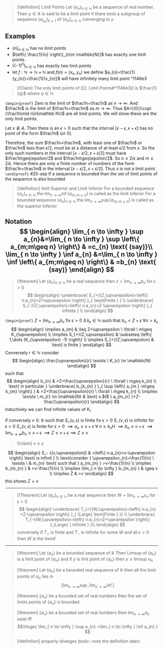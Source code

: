 >[!definition] Limit Points
>Let $\left\{ a_{n} \right\}_{n \in \mathbb{N}}$ be a sequence of real number. Then $y\in \mathbb{R}$ is said to be a limit point if there exist a subgroup of sequence $\left\{ a_{n_{k}} \right\}_{k\geq1}$ of $\left\{ a_{n} \right\}_{n \in \mathbb{N}}$ converging to $y$

## Examples
- $\left\{ n \right\}_{n\in \mathbb{N}}$ has no limit points
- $\left\{ \frac{1}{n} \right\}_{n\in \mathbb{N}}$ has exactly one limit points
- $\left\{ (-1)^n \right\}_{n\in \mathbb{N}}$ has exactly two limit points
- let $f:\mathbb{N}\to \mathbb{N}\times \mathbb{N}$ and $f(n)=(x_{n},y_{n})$ we define $a_{n}=\frac{1}{y_{n}}+\frac{1}{x_{n}}$ will have infinitely many limit point ^1146e3

>[!Claim]
>The only limit points of  [[2. Limit Points#^1146e3]] is $\frac{1}{q}$ where $q\in \mathbb{N}$

`\begin{proof}`
Zero is the limit of $\frac1n+\frac1n$ as $n\rightarrow\infty$. And $\frac1n$ is the limit of $\frac1n+\frac1m$ as $m\rightarrow\infty$. Thus $A=\{0\}\cup\{\frac1n\mid n\in\mathbb N\}$ are all limit points. We will show these are the only limit points. 

Let $x\not\in A$. Then there is an $\epsilon>0$ such that the interval $[x-\epsilon,x+\epsilon]$ has no point of the form $\frac1n$ (or 0).

Therefore, the sum $\frac1n+\frac1m$, with least one of $\frac1n$ or $\frac1m$ less than $\epsilon/2$, must be at a distance of at least $\epsilon/2$ from $x$. So the only such numbers in the interval $[x-\epsilon/2,x+\epsilon/2]$ must have $\frac1n\geq\epsilon/2$ and $\frac1m\geq\epsilon/2$. So $n\leq2/\epsilon$ and $m\leq2/\epsilon$. Hence there are only a finite number of numbers of the form $\frac1n+\frac1m$ in the interval $[x-\epsilon/2,x+\epsilon/2]$. Thus $x$ is not a limit point.
`\end{proof}`
#25-sep 
If a sequence is bounded than the set of limit points of the sequence is also bounded

> [!definition]  limit Superior and Limit Inferior
>For a bounded sequence $\left\{ a_{n} \right\}_{n\in \mathbb{N}}$ the $\lim_{ n \to \infty } \inf \left\{ a_{m;m\geq n} \right\}$ is called as the limit Inferior
>For a bounded sequence $\left\{ a_{n} \right\}_{n\in \mathbb{N}}$ the $\lim_{ n \to \infty } \sup \left\{ a_{m;m\geq n} \right\}$ is called as the superior Inferior

Notation
$$
\begin{align}
\lim_{ n \to \infty } \sup a_{n}&=\lim_{ n \to \infty } \sup \left\{ a_{m;m\geq n} \right\}  & =c_{n} \text{ (say)}\\
\lim_{ n \to \infty } \inf a_{n} &=\lim_{ n \to \infty } \inf \left\{ a_{m;m\geq n} \right\} & =b_{n} \text{ (say)}
\end{align}
$$
---
> [!theorem] 
> Let $\left\{ a_{n} \right\}_{n\in \mathbb{N}}$  be a real sequence then $z=\lim_{ n \to \infty }b_{n} \text{ for } \upvarepsilon>0$ 
$$
\begin{align}
\underbrace{ S_{+}(Z,\upvarepsilon)=\left\{ n:a_{n}>Z+\upvarepsilon  \right\}  }_{ \text{Finite } } \\
\underbrace{ S_{-}(Z,\upvarepsilon)=\left\{ n:a_{n}>Z-\upvarepsilon  \right\}  }_{ Infinite } \\
\end{align}
$$

`\begin{proof}`
$Z=\lim_{ n \to \infty }b_{n}$ fix $\upvarepsilon>0$ $\exists \ k_{\upvarepsilon} \in \mathbb{N}$ such that $b_{n}<Z+\upvarepsilon$ $\forall n>k_{\upvarepsilon}$ 
$$
\begin{align}
\implies a_{m} & \leq Z+\upvarepsilon \ \forall \ m\geq K_{\upvarepsilon}   \\
	\implies S_{+}(Z,\upvarepsilon) & \subseteq \left\{ 1,\dots (K_{\upvarepsilon} -1) \right\}  \\
\implies S_{+}(Z,\upvarepsilon)  & \text{ is finite }
\end{align}
$$
Conversely 
$r\in \mathbb{N}$ consider 
$$
\begin{align}
		\frac{\upvarepsilon}{r} \exists \ K_{r} \in \mathbb{N}
\end{align}
$$
such that 
$$
\begin{align}
		b_{n}  & >Z+\frac{\upvarepsilon}{r} \ \forall \ n\geq k_{n} \\
	\text{ in perticular }	\underbrace{ b_{k_{n} } }_{ \sup \left\{ a_{m } :m\geq k_{m} \right\} }  & >Z+\frac{\upvarepsilon}{r} \ \forall \ n\geq k_{n}  \\
	\implies \exists \ m_{r} \in \mathbb{N}  & \text{ s.$t$ } a_{m_{r} }>Z-\frac{\upvarepsilon}{r} 
\end{align}
$$
Inductively we can find infinite values of $K_{r}$ 

if conversely $v\in \mathbb{R}$ such that $S_{+}(u,\upvarepsilon)$ is finite 
fix $\upvarepsilon>0$ $S_{-}(v,\upvarepsilon)$ is infinite for $\upvarepsilon>0$
$S_{+}(v,\upvarepsilon)$ is finite for $\upvarepsilon>0$  $\implies a_{n}\leq v+\upvarepsilon \ \forall \ n\geq k_{n}H$
$\implies b_{n}\leq v+\upvarepsilon$ 
$\implies \lim_{ n \to \infty }b_{n}\leq v+\upvarepsilon$
$\implies Z\leq v+\upvarepsilon\implies Z\leq v$ 
> [!claim] $v\leq z$ 

 $$
\begin{align}
S_- {(v,\upvarepsilon)}  & =\left\{ n:a_{n}>v-\upvarepsilon  \right\} \text{ is infinit } \\
\text{consider } \upvarepsilon_{n}=\frac{1}{n} \ \exists \  & m_{n}  \text{ such that  }   a_{m_{n} } >v-\frac{1}{n} \\
\implies b_{m_{n} } & >v-\frac{1}{n} \\
	\implies \lim_{ n \to \infty } b_{m_{n} }  & \geq v  \\
\implies Z & >v 
\end{align}
$$
this shows $Z=v$ 

---

> [!Theorem] 
> Let $\left\{ a_{n} \right\}_{n\in \mathbb{N}}$ be a real sequence then $W=\lim_{ n \to \infty }c_{n} \text{ for } \upvarepsilon>0$ 
$$
\begin{align}
\underbrace{ T_{+}(W,\upvarepsilon)=\left\{ n:a_{n}<Z-\upvarepsilon  \right\}  }_{ \Large{ \text{Finite }  }} \\
\underbrace{ T_{-}(W,\upvarepsilon)=\left\{ n:a_{n}>Z+\upvarepsilon  \right\}  }_\Large{ { Infinite }  }\\
\end{align}
$$
conversely if $T_{+}$ is finite and $T_{-}$ is infinite for some $W$ and all $\upvarepsilon>0$  then $W$ is the liminf

---
> [!theorem] 
> Let $\left\{ a_{n} \right\}$ be a bounded sequence of $\mathbb{R}$ Then Limsup of $\left\{ a_{n} \right\}$ is a limit point of $\left\{ a_{n} \right\}$ and if $y$ is limt point of $\left\{ a_{n} \right\}$ then $y\leq\text{limsup }a_{n}$ 

> [!theorem] 
> Let  $\left\{ a_{n} \right\}$ be a bounded real sequence of $\mathbb{R}$ then all the limit points of $a_{n}$ lies in
> $$\left[ \lim_{ n \to \infty }\sup,\lim_{ n \to \infty }\inf \right]$$

> [!theorem] 
> $\left\{ a_{n} \right\}$ be a bounded set of real numbers then the set of limits points of $\left\{ a_{n} \right\}$ is bounded

> [!theorem] 
> $\left\{ a_{n} \right\}$ be a bounded set of real numbers then $\lim_{ n \to \infty }a_{n}$ exist iff 
$$\Huge{ \lim_{ n \to \infty } \sup a_{n} =\lim_{ n \to \infty } \inf a_{n} } $$

> [!definition] properly diverges
> (todo:: note the definition later)

